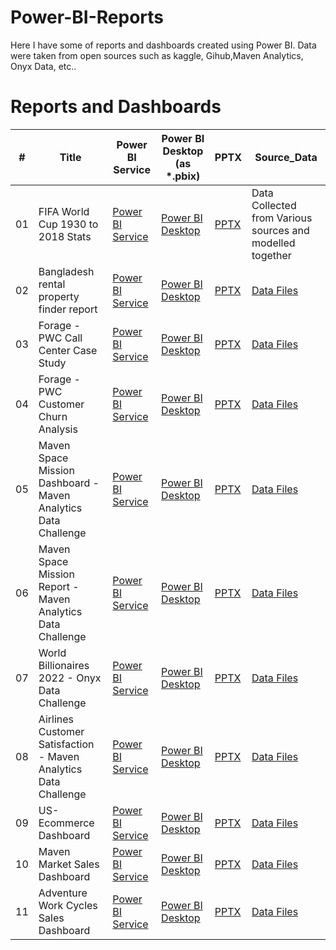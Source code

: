 # Power-BI-Reports
Here I have some of reports and dashboards created using Power BI. Data were taken from open sources such as kaggle, Gihub,Maven Analytics, Onyx Data, etc..

# Reports and Dashboards

\# | Title | Power BI Service | Power BI Desktop (as *.pbix) | PPTX | Source_Data
---|---|---|---|---|---|
01 | FIFA World Cup 1930 to 2018 Stats | [Power BI Service](https://app.powerbi.com/reportEmbed?reportId=b3cf12ca-8696-4433-a035-ab9ad3a52423&autoAuth=true&ctid=a5bd300c-c3b3-41d8-87e0-1f5c8d364af3) | [Power BI Desktop](https://drive.google.com/file/d/10sb8NzX-qb1k61dg7XCxEw93nE_c49it/view?usp=sharing) | [PPTX](https://docs.google.com/presentation/d/1DSEvWsN2fj2PH1zfdBKFvg_ilTT6UIMz/edit?usp=sharing&ouid=117075618696490675354&rtpof=true&sd=true) | Data Collected from Various sources and modelled together
02 | Bangladesh rental property finder report | [Power BI Service](https://app.powerbi.com/reportEmbed?reportId=974a145d-4df3-45f0-a5ad-3c42aec08672&autoAuth=true&ctid=a5bd300c-c3b3-41d8-87e0-1f5c8d364af3) | [Power BI Desktop](https://drive.google.com/file/d/1gk9Cv50VliKW3pzyyh4AVsGEt098U8QK/view?usp=share_link) | [PPTX](https://docs.google.com/presentation/d/1wI__j3sh3MHLwUDa3pdXWB1iraZ-hqqy/edit?usp=share_link&ouid=117075618696490675354&rtpof=true&sd=true) | [Data Files](https://www.kaggle.com/datasets/ijajdatanerd/property-listing-data-in-bangladesh)
03 | Forage - PWC Call Center Case Study | [Power BI Service](https://app.powerbi.com/reportEmbed?reportId=19ba8993-6c55-4566-8686-d3488bf7ac2a&autoAuth=true&ctid=a5bd300c-c3b3-41d8-87e0-1f5c8d364af3) | [Power BI Desktop](https://drive.google.com/file/d/1gwy2dhp_JWG5LZV2k8EJ-ff6Pa2H1lN1/view?usp=sharing) | [PPTX](https://docs.google.com/presentation/d/1VpY-KkJiNFiDeBg11Ae05MlaEXwrXE0O/edit?usp=sharing&ouid=117075618696490675354&rtpof=true&sd=true) | [Data Files](https://www.theforage.com/virtual-internships/prototype/a87GpgE6tiku7q3gu/PwC-Digital-Up-skilling-Virtual-Case-Experience?ref=GG7XjTHbetNW9AuHE)
04 | Forage - PWC Customer Churn Analysis | [Power BI Service](https://app.powerbi.com/reportEmbed?reportId=3cdea3c4-5b2d-4495-b020-4a891d0ef978&autoAuth=true&ctid=a5bd300c-c3b3-41d8-87e0-1f5c8d364af3) | [Power BI Desktop](https://drive.google.com/file/d/1xl3W2-npJm6qFu2h4LulqCHSGtiJ1WzP/view?usp=sharing) | [PPTX](https://docs.google.com/presentation/d/1PyLx8xqJkPFo0ZMpidVUuyG75rkWx9e5/edit?usp=sharing&ouid=117075618696490675354&rtpof=true&sd=true) | [Data Files](https://www.theforage.com/virtual-internships/prototype/a87GpgE6tiku7q3gu/PwC-Digital-Up-skilling-Virtual-Case-Experience?ref=GG7XjTHbetNW9AuHE)
05 | Maven Space Mission Dashboard - Maven Analytics Data Challenge | [Power BI Service](https://app.powerbi.com/reportEmbed?reportId=4ce1679c-d766-4737-82d3-96c81ec2d908&autoAuth=true&ctid=a5bd300c-c3b3-41d8-87e0-1f5c8d364af3) | [Power BI Desktop](https://drive.google.com/file/d/1pwRPEsjrwc6wg0gwP2BG3MGmOmk_f7tf/view?usp=sharing) | [PPTX](https://docs.google.com/presentation/d/1GW-pxafaQp08WiJz7Ij-oevFWDEZ5PvR/edit?usp=sharing&ouid=117075618696490675354&rtpof=true&sd=true) | [Data Files](https://www.mavenanalytics.io/blog/maven-space-challenge)
06 | Maven Space Mission Report - Maven Analytics Data Challenge | [Power BI Service](https://app.powerbi.com/reportEmbed?reportId=48ce5670-215e-451a-a8fe-92fbb957ddd0&autoAuth=true&ctid=a5bd300c-c3b3-41d8-87e0-1f5c8d364af3) | [Power BI Desktop](https://drive.google.com/file/d/1_ZhTvw2f_03dEQYMWgI8CUTs1Nk0ItF1/view?usp=sharing) | [PPTX](https://docs.google.com/presentation/d/1aapHOLLOXgGqp5PefK4d7pxoF0lLjcK0/edit?usp=sharing&ouid=117075618696490675354&rtpof=true&sd=true) | [Data Files](https://www.mavenanalytics.io/blog/maven-space-challenge)
07 | World Billionaires 2022 - Onyx Data Challenge | [Power BI Service](https://app.powerbi.com/reportEmbed?reportId=08182ad7-7010-4488-94ff-bde68f4584dd&autoAuth=true&ctid=a5bd300c-c3b3-41d8-87e0-1f5c8d364af3&config=eyJjbHVzdGVyVXJsIjoiaHR0cHM6Ly93YWJpLXNvdXRoLWVhc3QtYXNpYS1yZWRpcmVjdC5hbmFseXNpcy53aW5kb3dzLm5ldC8ifQ%3D%3D) | [Power BI Desktop](https://drive.google.com/file/d/1E7KIlkuU0iheMau9l0w-ZkgoOf3mYJEk/view?usp=sharing) | [PPTX](https://docs.google.com/presentation/d/16PTCpM8LeZ_q6PHQX_iqIHHqkzsepl4J/edit?usp=sharing&ouid=117075618696490675354&rtpof=true&sd=true) | [Data Files](https://onyxdata.co.uk/dataset_challenge/june-2022/)
08 | Airlines Customer Satisfaction - Maven Analytics Data Challenge | [Power BI Service](https://app.powerbi.com/reportEmbed?reportId=1e2a1979-9d79-4fed-bb5a-f7beb8e65b2f&autoAuth=true&ctid=a5bd300c-c3b3-41d8-87e0-1f5c8d364af3&config=eyJjbHVzdGVyVXJsIjoiaHR0cHM6Ly93YWJpLXNvdXRoLWVhc3QtYXNpYS1yZWRpcmVjdC5hbmFseXNpcy53aW5kb3dzLm5ldC8ifQ%3D%3D) | [Power BI Desktop](https://drive.google.com/file/d/1TdQwjbjwqqps1AAzDtGN50fjzUxj7U8c/view?usp=sharing) | [PPTX](https://docs.google.com/presentation/d/1BVJfa_pBUXEyc0vo15UocvtF4GpmcCIh/edit?usp=sharing&ouid=117075618696490675354&rtpof=true&sd=true) | [Data Files](https://www.mavenanalytics.io/data-playground)
09 | US-Ecommerce Dashboard | [Power BI Service](https://app.powerbi.com/reportEmbed?reportId=564dbc5a-f9a3-4f5a-8536-4ecc79975d67&autoAuth=true&ctid=a5bd300c-c3b3-41d8-87e0-1f5c8d364af3) | [Power BI Desktop](https://drive.google.com/file/d/1b9eAxuSjqpGEuuk3lUqJPOmSx4Xlnq7G/view?usp=sharing) | [PPTX](https://docs.google.com/presentation/d/12d18-qlAdnitm4mld9bJJPMrJ-9NLWEX/edit?usp=sharing&ouid=117075618696490675354&rtpof=true&sd=true) | [Data Files](https://drive.google.com/file/d/1SVJFzIFL66V47PVGlY_0wQ4ipkfAbymV/view?usp=sharing)
10 | Maven Market Sales Dashboard | [Power BI Service](https://app.powerbi.com/reportEmbed?reportId=a022be1d-1a04-4c58-8047-3c75a5bbff9a&autoAuth=true&ctid=a5bd300c-c3b3-41d8-87e0-1f5c8d364af3&config=eyJjbHVzdGVyVXJsIjoiaHR0cHM6Ly93YWJpLXNvdXRoLWVhc3QtYXNpYS1yZWRpcmVjdC5hbmFseXNpcy53aW5kb3dzLm5ldC8ifQ%3D%3D) | [Power BI Desktop](https://drive.google.com/file/d/16rh72aNLEH4jCW3SEj60Gg2MGRtpp7d-/view?usp=sharing) | [PPTX](https://docs.google.com/presentation/d/1lmTb3II73ltVeOGMuNGCKruA7JnK-Y-C/edit?usp=sharing&ouid=117075618696490675354&rtpof=true&sd=true) | [Data Files](https://drive.google.com/drive/folders/1yjhOqNgesskio7WWIYHrCNbrW3QFX8Gv?usp=sharing)
11 | Adventure Work Cycles Sales Dashboard | [Power BI Service](https://app.powerbi.com/reportEmbed?reportId=5daba9c7-3cf7-479b-9e49-8e4eab1cbf8e&autoAuth=true&ctid=a5bd300c-c3b3-41d8-87e0-1f5c8d364af3&config=eyJjbHVzdGVyVXJsIjoiaHR0cHM6Ly93YWJpLXNvdXRoLWVhc3QtYXNpYS1yZWRpcmVjdC5hbmFseXNpcy53aW5kb3dzLm5ldC8ifQ%3D%3D) | [Power BI Desktop](https://drive.google.com/file/d/1vYHzJbWa2RU590ra-13pZXo_sXdmUVoh/view?usp=sharing) | [PPTX](https://docs.google.com/presentation/d/16YuOUlGMj1mEf9t_KEh6G-zP0XlvupiJ/edit?usp=sharing&ouid=117075618696490675354&rtpof=true&sd=true) | [Data Files](https://drive.google.com/drive/folders/1I8AGDnzcgn2h1FeSJRKIZv_9yf8XPGXT?usp=sharing)
